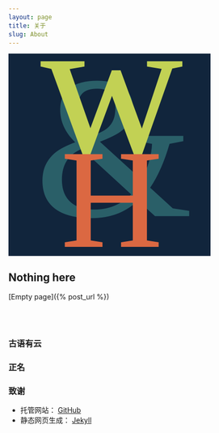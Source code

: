 ```yaml
---
layout: page
title: 关于
slug: About
---
```

<img src="/public/logo.svg" align="center" alt="Logo"/>
<h2> Nothing here </h2>
[Empty page]({% post_url  %})

<p class="message">
<br/>
<br/>
</p>

### 古语有云

<p class="message">
</p>

### 正名


<p class="message">
</p>

### 致谢

* 托管网站： [GitHub](http://github.io)
* 静态网页生成： [Jekyll](http://jekyllrb.com/)
